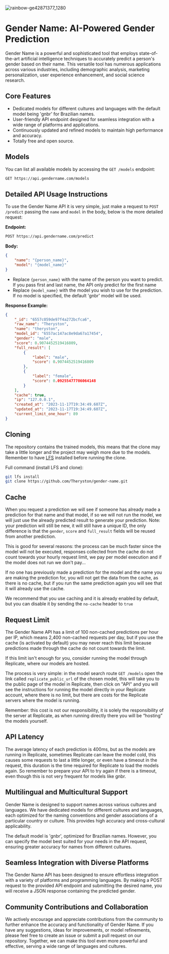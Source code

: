 ![rainbow-ge42871377_1280](https://github.com/Theryston/gender-name/assets/72868196/136e2a71-ee91-405a-820a-5b3f26cc3c90)

# Gender Name: AI-Powered Gender Prediction

Gender Name is a powerful and sophisticated tool that employs state-of-the-art artificial intelligence techniques to accurately predict a person's gender based on their name. This versatile tool has numerous applications across various industries, including demographic analysis, marketing personalization, user experience enhancement, and social science research.

## Core Features

- Dedicated models for different cultures and languages with the default model being 'gnbr' for Brazilian names.
- User-friendly API endpoint designed for seamless integration with a wide range of platforms and applications.
- Continuously updated and refined models to maintain high performance and accuracy.
- Totally free and open source.

## Models

You can list all available models by accessing the `GET /models` endpoint:

```bash
GET https://api.gendername.com/models
```

## Detailed API Usage Instructions

To use the Gender Name API it is very simple, just make a request to `POST /predict` passing the `name` and `model` in the body, below is the more detailed request:

**Endpoint:**

```bash
POST https://api.gendername.com/predict
```

**Body:**

```json
{
    "name": "{person_name}",
    "model": "{model_name}"
}
```

- Replace `{person_name}` with the name of the person you want to predict. If you pass first and last name, the API only predict for the first name
- Replace `{model_name}` with the model you wish to use for the prediction. If no model is specified, the default 'gnbr' model will be used.

**Response Example:**

```json
{
    "_id": "6557c059de97f4a272bcfca6",
    "raw_name": "Theryston",
    "name": "theryston",
    "model_id": "6557ac147ac8e9da67a17454",
    "gender": "male",
    "score": 0.9074452519416809,
    "full_result": [
        {
            "label": "male",
            "score": 0.9074452519416809
        },
        {
            "label": "female",
            "score": 0.09255477786064148
        }
    ],
    "cache": true,
    "ip": "127.0.0.1",
    "created_at": "2023-11-17T19:34:49.607Z",
    "updated_at": "2023-11-17T19:34:49.607Z",
    "current_limit_one_hour": 89
}
```

## Cloning

The repository contains the trained models, this means that the clone may take a little longer and the project may weigh more due to the models. Remember to have [LFS](https://git-lfs.com/) installed before running the clone.

Full command (install LFS and clone):

```bash
git lfs install
git clone https://github.com/Theryston/gender-name.git
```

## Cache

When you request a prediction we will see if someone has already made a prediction for that name and that model, if so we will not run the model, we will just use the already predicted result to generate your prediction. Note: your prediction will still be new, it will still have a unique ID, the only difference is that the `gender`, `score` and `full_result` fields will be reused from another prediction.

This is good for several reasons: the process can be much faster since the model will not be executed, responses collected from the cache do not count towards your hourly request limit, we pay per model execution and if the model does not run we don't pay...

If no one has previously made a prediction for the model and the name you are making the prediction for, you will not get the data from the cache, as there is no cache, but if you run the same prediction again you will see that it will already use the cache.

We recommend that you use caching and it is already enabled by default, but you can disable it by sending the `no-cache` header to `true`

## Request Limit

The Gender Name API has a limit of 100 non-cached predictions per hour per IP, which means 2,400 non-cached requests per day, but if you use the cache (is activated by default) you may never reach this limit because predictions made through the cache do not count towards the limit.

If this limit isn't enough for you, consider running the model through Replicate, where our models are hosted.

The process is very simple: in the model search route `GET /models` open the link called `replicate_public_url` of the chosen model, this will take you to the public page of the model in Replicate, then click on "API" and you will see the instructions for running the model directly in your Replicate account, where there is no limit, but there are costs for the Replicate servers where the model is running.

Remember: this cost is not our responsibility, it is solely the responsibility of the server at Replicate, as when running directly there you will be “hosting” the models yourself.

## API Latency

The average latency of each prediction is 400ms, but as the models are running in Replicate, sometimes Replicate can leave the model cold, this causes some requests to last a little longer, or even have a timeout in the request, this duration is the time required for Replicate to load the models again. So remember to prepare your API to try again if there is a timeout, even though this is not very frequent for models like gnbr.

## Multilingual and Multicultural Support

Gender Name is designed to support names across various cultures and languages. We have dedicated models for different cultures and languages, each optimized for the naming conventions and gender associations of a particular country or culture. This provides high accuracy and cross-cultural applicability.

The default model is 'gnbr', optimized for Brazilian names. However, you can specify the model best suited for your needs in the API request, ensuring greater accuracy for names from different cultures.

## Seamless Integration with Diverse Platforms

The Gender Name API has been designed to ensure effortless integration with a variety of platforms and programming languages. By making a POST request to the provided API endpoint and submitting the desired name, you will receive a JSON response containing the predicted gender.

## Community Contributions and Collaboration

We actively encourage and appreciate contributions from the community to further enhance the accuracy and functionality of Gender Name. If you have any suggestions, ideas for improvements, or model refinements, please feel free to create an issue or submit a pull request on our repository. Together, we can make this tool even more powerful and effective, serving a wide range of languages and cultures.
